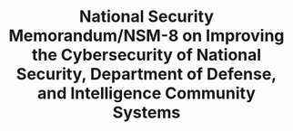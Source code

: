 ---
title: "National Security Memorandum/NSM-8 on Improving the Cybersecurity of National Security, Department of Defense, and Intelligence Community Systems"
description: "The President calls for accelerated efforts to modernize cybersecurity defenses and move towards zero trust architectures. This aims to protect national security systems from sophisticated cyber threats. The National Security Advisor will convene an interagency process to establish performance targets and accountability measures for cybersecurity. This aims to drive progress on modernization efforts. Agencies must adopt multi-factor authentication, encryption for data at rest and in transit, and enhanced logging and monitoring. These are core technical measures to improve cybersecurity across sensitive systems."
url-link: "https://www.whitehouse.gov/briefing-room/presidential-actions/2022/01/19/memorandum-on-improving-the-cybersecurity-of-national-security-department-of-defense-and-intelligence-community-systems/"
type: "HTML"
gov-only: "false"
is-external: "true"
publication-date: "January 19, 2022"
reading-time: "15"
resource-type: "Guidance"
filter: "p-filter"
audience: "security-compliance"
branded-offerings: "acquisition-policy-it-category"
---